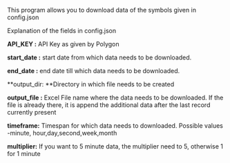 This program allows you to download data of the symbols given in config.json

Explanation of the fields in config.json

**API_KEY :** API Key as given by Polygon

**start_date :** start date from which data needs to be downloaded.

**end_date :** end date till which data needs to be downloaded. 

**output_dir: **Directory in which file needs to be created

**output_file :** Excel File name where the data needs to be downloaded. If the file is already there, it is append the additional data after the last record currently present

**timeframe:** Timespan for which data needs to downloaded. Possible values -minute, hour,day,second,week,month

**multiplier:** If you want to 5 minute data, the multiplier need to 5, otherwise 1 for 1 minute
